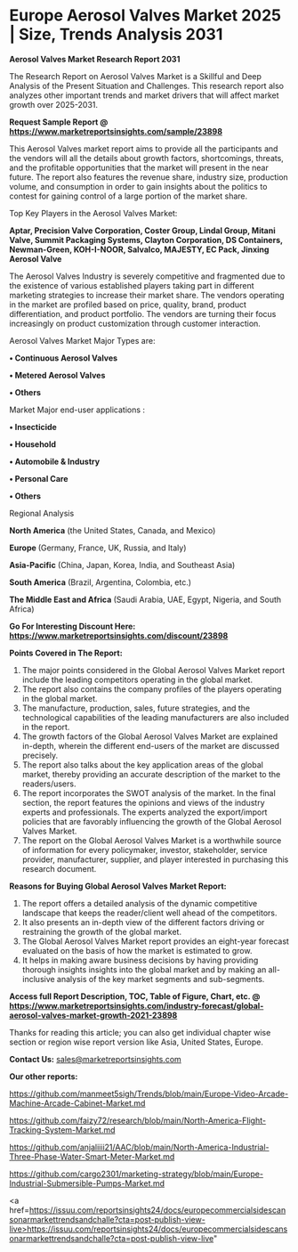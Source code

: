 # Europe Aerosol Valves Market 2025 | Size, Trends Analysis 2031

<strong>Aerosol Valves Market Research Report 2031</strong>

The Research Report on Aerosol Valves Market is a Skillful and Deep Analysis of the Present Situation and Challenges. This research report also analyzes other important trends and market drivers that will affect market growth over 2025-2031.

<strong>Request Sample Report @ <a href=https://www.marketreportsinsights.com/sample/23898>https://www.marketreportsinsights.com/sample/23898</a></strong>

This Aerosol Valves market report aims to provide all the participants and the vendors will all the details about growth factors, shortcomings, threats, and the profitable opportunities that the market will present in the near future. The report also features the revenue share, industry size, production volume, and consumption in order to gain insights about the politics to contest for gaining control of a large portion of the market share.

Top Key Players in the Aerosol Valves Market:

<strong>Aptar, Precision Valve Corporation, Coster Group, Lindal Group, Mitani Valve, Summit Packaging Systems, Clayton Corporation, DS Containers, Newman-Green, KOH-I-NOOR, Salvalco, MAJESTY, EC Pack, Jinxing Aerosol Valve</strong>

The Aerosol Valves Industry is severely competitive and fragmented due to the existence of various established players taking part in different marketing strategies to increase their market share. The vendors operating in the market are profiled based on price, quality, brand, product differentiation, and product portfolio. The vendors are turning their focus increasingly on product customization through customer interaction.

Aerosol Valves Market Major Types are:

<strong>• Continuous Aerosol Valves

• Metered Aerosol Valves

• Others</strong>

Market Major end-user applications :

<strong>• Insecticide

• Household

• Automobile & Industry

• Personal Care

• Others</strong>

Regional Analysis

</u><strong><b>North America</b></strong> (the United States, Canada, and Mexico)

<strong><b>Europe </b></strong>(Germany, France, UK, Russia, and Italy)

<strong><b>Asia-Pacific</b></strong> (China, Japan, Korea, India, and Southeast Asia)

<strong><b>South America</b></strong> (Brazil, Argentina, Colombia, etc.)

<strong><b>The Middle East and Africa</b></strong> (Saudi Arabia, UAE, Egypt, Nigeria, and South Africa)

<strong>Go For Interesting Discount Here: <a href=https://www.marketreportsinsights.com/discount/23898>https://www.marketreportsinsights.com/discount/23898</a></strong>

<strong>Points Covered in The Report:</strong>
<ol>
  <li>The major points considered in the Global Aerosol Valves Market report include the leading competitors operating in the global market.</li>
  <li>The report also contains the company profiles of the players operating in the global market.</li>
  <li>The manufacture, production, sales, future strategies, and the technological capabilities of the leading manufacturers are also included in the report.</li>
  <li>The growth factors of the Global Aerosol Valves Market are explained in-depth, wherein the different end-users of the market are discussed precisely.</li>
  <li>The report also talks about the key application areas of the global market, thereby providing an accurate description of the market to the readers/users.</li>
  <li>The report incorporates the SWOT analysis of the market. In the final section, the report features the opinions and views of the industry experts and professionals. The experts analyzed the export/import policies that are favorably influencing the growth of the Global Aerosol Valves Market.</li>
  <li>The report on the Global Aerosol Valves Market is a worthwhile source of information for every policymaker, investor, stakeholder, service provider, manufacturer, supplier, and player interested in purchasing this research document.</li>
</ol>
<strong>Reasons for Buying Global Aerosol Valves Market Report:</strong>

<ol>
  <li>The report offers a detailed analysis of the dynamic competitive landscape that keeps the reader/client well ahead of the competitors.</li>
  <li>It also presents an in-depth view of the different factors driving or restraining the growth of the global market.</li>
  <li>The Global Aerosol Valves Market report provides an eight-year forecast evaluated on the basis of how the market is estimated to grow.</li>
  <li>It helps in making aware business decisions by having providing thorough insights insights into the global market and by making an all-inclusive analysis of the key market segments and sub-segments.</li>
</ol>
<strong>Access full Report Description, TOC, Table of Figure, Chart, etc. @ <a href=https://www.marketreportsinsights.com/industry-forecast/global-aerosol-valves-market-growth-2021-23898>https://www.marketreportsinsights.com/industry-forecast/global-aerosol-valves-market-growth-2021-23898</a></strong>


Thanks for reading this article; you can also get individual chapter wise section or region wise report version like Asia, United States, Europe.

<strong>Contact Us:</strong>
sales@marketreportsinsights.com

<strong>Our other reports:</strong>

<a href=https://github.com/manmeet5sigh/Trends/blob/main/Europe-Video-Arcade-Machine-Arcade-Cabinet-Market.md>https://github.com/manmeet5sigh/Trends/blob/main/Europe-Video-Arcade-Machine-Arcade-Cabinet-Market.md</a>

<a href=https://github.com/faizy72/research/blob/main/North-America-Flight-Tracking-System-Market.md>https://github.com/faizy72/research/blob/main/North-America-Flight-Tracking-System-Market.md</a>

<a href=https://github.com/anjaliiii21/AAC/blob/main/North-America-Industrial-Three-Phase-Water-Smart-Meter-Market.md>https://github.com/anjaliiii21/AAC/blob/main/North-America-Industrial-Three-Phase-Water-Smart-Meter-Market.md</a>

<a href=https://github.com/cargo2301/marketing-strategy/blob/main/Europe-Industrial-Submersible-Pumps-Market.md>https://github.com/cargo2301/marketing-strategy/blob/main/Europe-Industrial-Submersible-Pumps-Market.md</a>

<a href=https://issuu.com/reportsinsights24/docs/europecommercialsidescansonarmarkettrendsandchalle?cta=post-publish-view-live>https://issuu.com/reportsinsights24/docs/europecommercialsidescansonarmarkettrendsandchalle?cta=post-publish-view-live</a>"
